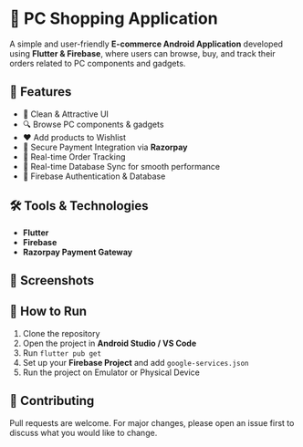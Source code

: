 # 🛒 PC Shopping Application

A simple and user-friendly **E-commerce Android Application** developed using **Flutter & Firebase**, where users can browse, buy, and track their orders related to PC components and gadgets.

## 🚀 Features

- 📱 Clean & Attractive UI
- 🔍 Browse PC components & gadgets
- ❤️ Add products to Wishlist
- 🛒 Secure Payment Integration via **Razorpay**
- 🚚 Real-time Order Tracking
- 🔄 Real-time Database Sync for smooth performance
- 📂 Firebase Authentication & Database

## 🛠️ Tools & Technologies

- **Flutter**
- **Firebase**
- **Razorpay Payment Gateway**

## 📸 Screenshots



## 📌 How to Run

1. Clone the repository
2. Open the project in **Android Studio / VS Code**
3. Run `flutter pub get`
4. Set up your **Firebase Project** and add `google-services.json`
5. Run the project on Emulator or Physical Device

## 🤝 Contributing

Pull requests are welcome. For major changes, please open an issue first to discuss what you would like to change.


